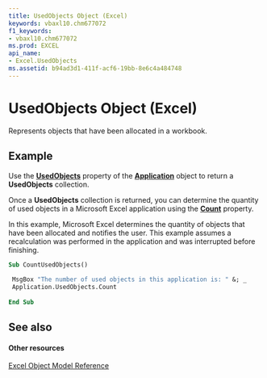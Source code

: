 ```yaml
---
title: UsedObjects Object (Excel)
keywords: vbaxl10.chm677072
f1_keywords:
- vbaxl10.chm677072
ms.prod: EXCEL
api_name:
- Excel.UsedObjects
ms.assetid: b94ad3d1-411f-acf6-19bb-8e6c4a484748
---
```



# UsedObjects Object (Excel)

Represents objects that have been allocated in a workbook.


## Example

Use the  **[UsedObjects](application-usedobjects-property-excel.md)** property of the **[Application](application-object-excel.md)** object to return a **UsedObjects** collection.

Once a  **UsedObjects** collection is returned, you can determine the quantity of used objects in a Microsoft Excel application using the **[Count](usedobjects-count-property-excel.md)** property.



In this example, Microsoft Excel determines the quantity of objects that have been allocated and notifies the user. This example assumes a recalculation was performed in the application and was interrupted before finishing.






```vb
Sub CountUsedObjects() 
 
 MsgBox "The number of used objects in this application is: " &; _ 
 Application.UsedObjects.Count 
 
End Sub
```


## See also


#### Other resources


[Excel Object Model Reference](http://msdn.microsoft.com/library/object-model-excel-vba-reference%28Office.15%29.aspx)


